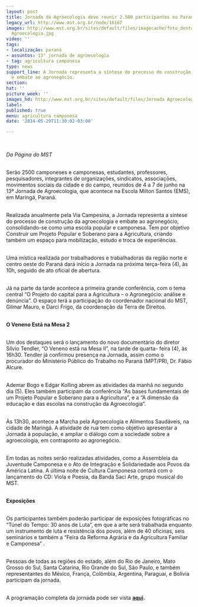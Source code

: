 ```yaml
---
layout: post
title: Jornada da Agroecologia deve reunir 2.500 participantes no Paraná
legacy_url: http://www.mst.org.br/node/16167
images: http://www.mst.org.br/sites/default/files/imagecache/foto_destaque/Jornada
  Agroecologia.jpg
video: ''
tags:
- localização: paraná
- assuntos: 13° jornada de agroecologia
- tag: agricultura camponesa
type: news
support_line: A Jornada representa a síntese do processo de construção da agroecologia
  e embate ao agronegócio.
section: 
hat: ''
picture_week: ''
images_hd: http://www.mst.org.br/sites/default/files/Jornada Agroecologia.jpg
label: 
published: true
menu: agricultura camponesa
date: '2014-05-29T11:30:02-03:00'

---
```

<p><em><br></em></p><p><em>Da Página do MST</em></p><p><br>Serão 2500 camponeses e camponesas, estudantes, professores, pesquisadores, integrantes de organizações, sindicatos, associações, movimentos sociais da cidade e do campo, reunidos de 4 a 7 de junho na 13ª Jornada de Agroecologia, que acontece na Escola Milton Santos (EMS), em Maringá, Paraná.</p><p><br>Realizada anualmente pela Via Campesina, a Jornada representa a síntese do processo de construção da agroecologia e embate ao agronegócio, consolidando-se como uma escola popular e camponesa. Tem por objetivo Construir um Projeto Popular e Soberano para a Agricultura, criando também um espaço para mobilização, estudo e troca de experiências.</p><p><br>Uma mística realizada por trabalhadores e trabalhadoras da região norte e centro oeste do Paraná dará início a Jornada na próxima terça-feira (4), às 10h, seguido de ato oficial de abertura.</p><p><br>Já na parte da tarde acontece a primeira grande conferência, com o tema central “O Projeto do capital para a Agricultura – o Agronegócio: análise e denúncia”. O espaço terá a participação do coordenador nacional do MST, Gilmar Mauro, e Darci Frigo, da coordenação da Terra de Direitos.</p><p><br><strong>O Veneno Está na Mesa 2</strong></p><p><br>Um dos destaques será o lançamento do novo documentário do diretor Sílvio Tendler, “O Veneno está na Mesa II”, na tarde de quarta- feira (4), às 16h30. Tendler já confirmou presença na Jornada, assim como o procurador do Ministério Público do Trabalho no Paraná (MPT/PR), Dr. Fábio Alcure.</p><p><br>Ademar Bogo e Edgar Kolling abrem as atividades da manhã no segundo dia (5). Eles também participam da conferência “As bases fundamentais de um Projeto Popular e Soberano para a Agricultura”, e a “A dimensão da educação e das escolas na construção da Agroecologia”.</p><p><br>Às 13h30, acontece a Marcha pela Agroecologia e Alimentos Saudáveis, na cidade de Maringá. A atividade de rua tem como objetivo apresentar a Jornada à população, e ampliar o diálogo com a sociedade sobre a agroecologia, em contraponto ao agronegócio.</p><p><br>Em todas as noites serão realizadas atividades, como a Assembleia da Juventude Camponesa e o Ato de Integração e Solidariedade aos Povos da América Latina. A última noite de Cultura Camponesa contará com o lançamento do CD: Viola e Poesia, da Banda Saci Arte, grupo musical do MST.</p><p><br><strong>Exposições</strong></p><p><br>Os participantes também poderão participar de exposições fotográficas no “Túnel do Tempo: 30 anos de Luta”, em que a arte será trabalhada enquanto um instrumento de luta e resistência dos povos, além de 40 oficinas, seis seminários e também a “Feira da Reforma Agrária e da Agricultura Familiar e Camponesa” .</p><p><br>Pessoas de todas as regiões do estado, além do Rio de Janeiro, Mato Grosso do Sul, Santa Catarina, Rio Grande do Sul, São Paulo, e também representantes do México, França, Colômbia, Argentina, Paraguai, e Bolívia participam da jornada.</p><p><br>A programação completa da jornada pode ser vista <strong><a href="http://jornadaagroecologia.com.br/" target="_blank">aqui</a>.</strong></p><div>&nbsp;</div>
